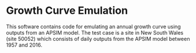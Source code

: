 # Growth Curve Emulation

This software contains code for emulating an annual growth curve using outputs 
from an APSIM model. The test case is a site in New South Wales (site 50052) 
which consists of daily outputs from the APSIM model between 1957 and 2016.
